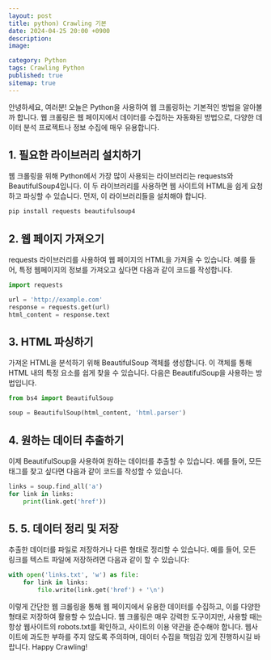 ```yaml
---
layout: post
title: python) Crawling 기본
date: 2024-04-25 20:00 +0900
description: 
image: 

category: Python
tags: Crawling Python
published: true
sitemap: true
---
```

안녕하세요, 여러분! 오늘은 Python을 사용하여 웹 크롤링하는 기본적인 방법을 알아볼까 합니다. 웹 크롤링은 웹 페이지에서 데이터를 수집하는 자동화된 방법으로, 다양한 데이터 분석 프로젝트나 정보 수집에 매우 유용합니다.

## 1. 필요한 라이브러리 설치하기
웹 크롤링을 위해 Python에서 가장 많이 사용되는 라이브러리는 requests와 BeautifulSoup4입니다. 이 두 라이브러리를 사용하면 웹 사이트의 HTML을 쉽게 요청하고 파싱할 수 있습니다. 먼저, 이 라이브러리들을 설치해야 합니다.

```bash
pip install requests beautifulsoup4
```

## 2. 웹 페이지 가져오기
requests 라이브러리를 사용하여 웹 페이지의 HTML을 가져올 수 있습니다. 예를 들어, 특정 웹페이지의 정보를 가져오고 싶다면 다음과 같이 코드를 작성합니다.

```python
import requests

url = 'http://example.com'
response = requests.get(url)
html_content = response.text
```
## 3. HTML 파싱하기
가져온 HTML을 분석하기 위해 BeautifulSoup 객체를 생성합니다. 이 객체를 통해 HTML 내의 특정 요소를 쉽게 찾을 수 있습니다. 다음은 BeautifulSoup을 사용하는 방법입니다.

```python
from bs4 import BeautifulSoup

soup = BeautifulSoup(html_content, 'html.parser')
```

## 4. 원하는 데이터 추출하기
이제 BeautifulSoup을 사용하여 원하는 데이터를 추출할 수 있습니다. 예를 들어, 모든 <a> 태그를 찾고 싶다면 다음과 같이 코드를 작성할 수 있습니다.

```python
links = soup.find_all('a')
for link in links:
    print(link.get('href'))
```

## 5. 5. 데이터 정리 및 저장
추출한 데이터를 파일로 저장하거나 다른 형태로 정리할 수 있습니다. 예를 들어, 모든 링크를 텍스트 파일에 저장하려면 다음과 같이 할 수 있습니다:

```python
with open('links.txt', 'w') as file:
    for link in links:
        file.write(link.get('href') + '\n')
```

이렇게 간단한 웹 크롤링을 통해 웹 페이지에서 유용한 데이터를 수집하고, 이를 다양한 형태로 저장하여 활용할 수 있습니다. 웹 크롤링은 매우 강력한 도구이지만, 사용할 때는 항상 웹사이트의 robots.txt를 확인하고, 사이트의 이용 약관을 준수해야 합니다. 웹사이트에 과도한 부하를 주지 않도록 주의하며, 데이터 수집을 책임감 있게 진행하시길 바랍니다. Happy Crawling!
